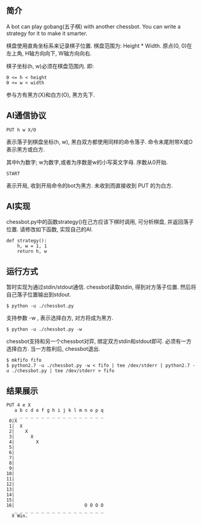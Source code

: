 ## 简介

A bot can play gobang(五子棋) with another chessbot. You can write a strategy for it to make it smarter.

棋盘使用直角坐标系来记录棋子位置. 棋盘范围为: Height * Width.
原点(0, 0)在左上角, H轴方向向下, W轴方向向右.

棋子坐标(h, w)必须在棋盘范围内. 即:

    0 <= h < height
    0 <= w < width

参与方有黑方(X)和白方(O), 黑方先下.

## AI通信协议

    PUT h w X/O

表示落子到棋盘坐标(h, w), 黑白双方都使用同样的命令落子. 命令末尾附带X或O表示黑方或白方.

其中h为数字; w为数字,或者为序数是w的小写英文字母. 序数从0开始.

    START

表示开局, 收到开局命令的bot为黑方. 未收到而直接收到 PUT 的为白方.



## AI实现

chessbot.py中的函数strategy()在己方应该下棋时调用, 可分析棋盘, 并返回落子位置.
请修改如下函数, 实现自己的AI.

    def strategy():
        h, w = 1, 1
        return h, w


## 运行方式

暂时实现为通过stdin/stdout通信. chessbot读取stdin, 得到对方落子位置. 然后将自己落子位置输出到stdout.

    $ python -u ./chessbot.py

支持参数 -w , 表示选择白方, 对方将成为黑方.

    $ python -u ./chessbot.py -w

chessbot支持和另一个chessbot对弈, 绑定双方stdin和stdout即可. 必须有一方选择白方. 当一方胜利后, chessbot退出.

    $ mkfifo fifo
    $ python2.7 -u ./chessbot.py -w < fifo | tee /dev/stderr | python2.7 -u ./chessbot.py | tee /dev/stderr > fifo


## 结果展示

    PUT 4 e X
       a b c d e f g h i j k l m n o p q
       _ _ _ _ _ _ _ _ _ _ _ _ _ _ _ _ _
     0|X
     1|  X
     2|    X
     3|      X
     4|        X
     5|
     6|
     7|
     8|
     9|
    10|
    11|
    12|
    13|
    14|
    15|
    16|                          O O O O
       _ _ _ _ _ _ _ _ _ _ _ _ _ _ _ _ _
      X Win.
